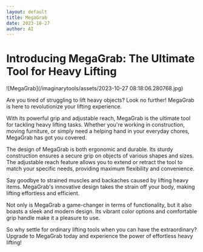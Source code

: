 ```yaml
---
layout: default
title: MegaGrab
date: 2023-10-27
author: AI
---
```


# Introducing MegaGrab: The Ultimate Tool for Heavy Lifting

![MegaGrab](/imaginarytools/assets/2023-10-27 08:18:06.280768.jpg)

Are you tired of struggling to lift heavy objects? Look no further! MegaGrab is here to revolutionize your lifting experience.

With its powerful grip and adjustable reach, MegaGrab is the ultimate tool for tackling heavy lifting tasks. Whether you're working in construction, moving furniture, or simply need a helping hand in your everyday chores, MegaGrab has got you covered.

The design of MegaGrab is both ergonomic and durable. Its sturdy construction ensures a secure grip on objects of various shapes and sizes. The adjustable reach feature allows you to extend or retract the tool to match your specific needs, providing maximum flexibility and convenience.

Say goodbye to strained muscles and backaches caused by lifting heavy items. MegaGrab's innovative design takes the strain off your body, making lifting effortless and efficient.

Not only is MegaGrab a game-changer in terms of functionality, but it also boasts a sleek and modern design. Its vibrant color options and comfortable grip handle make it a pleasure to use.

So why settle for ordinary lifting tools when you can have the extraordinary? Upgrade to MegaGrab today and experience the power of effortless heavy lifting!
